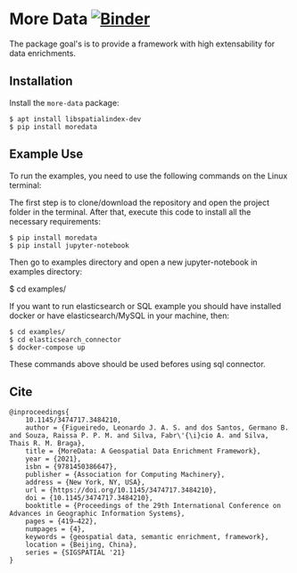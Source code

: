 More Data
[![Binder](https://mybinder.org/badge_logo.svg)](https://mybinder.org/v2/gh/gegen07/more-data/master?labpath=examples)
=========



The package goal's is to provide a framework with high extensability for data enrichments. 

Installation
------------

Install the ``more-data`` package:

    $ apt install libspatialindex-dev
    $ pip install moredata


Example Use
-----------

To run the examples, you need to use the following commands on the Linux terminal:

The first step is to clone/download the repository and open the project folder in the terminal. After that, execute this code to install all the necessary requirements:
    
    $ pip install moredata
    $ pip install jupyter-notebook

Then go to examples directory and open a new jupyter-notebook in examples directory:

$ cd examples/

If you want to run elasticsearch or SQL example you should have installed docker or have elasticsearch/MySQL in your machine, then:

    $ cd examples/
    $ cd elasticsearch_connector
    $ docker-compose up

These commands above should be used befores using sql connector.

## Cite

```
@inproceedings{
    10.1145/3474717.3484210,
    author = {Figueiredo, Leonardo J. A. S. and dos Santos, Germano B. and Souza, Raissa P. P. M. and Silva, Fabr\'{\i}cio A. and Silva, Thais R. M. Braga},
    title = {MoreData: A Geospatial Data Enrichment Framework},
    year = {2021},
    isbn = {9781450386647},
    publisher = {Association for Computing Machinery},
    address = {New York, NY, USA},
    url = {https://doi.org/10.1145/3474717.3484210},
    doi = {10.1145/3474717.3484210},
    booktitle = {Proceedings of the 29th International Conference on Advances in Geographic Information Systems},
    pages = {419–422},
    numpages = {4},
    keywords = {geospatial data, semantic enrichment, framework},
    location = {Beijing, China},
    series = {SIGSPATIAL '21}
} 
```